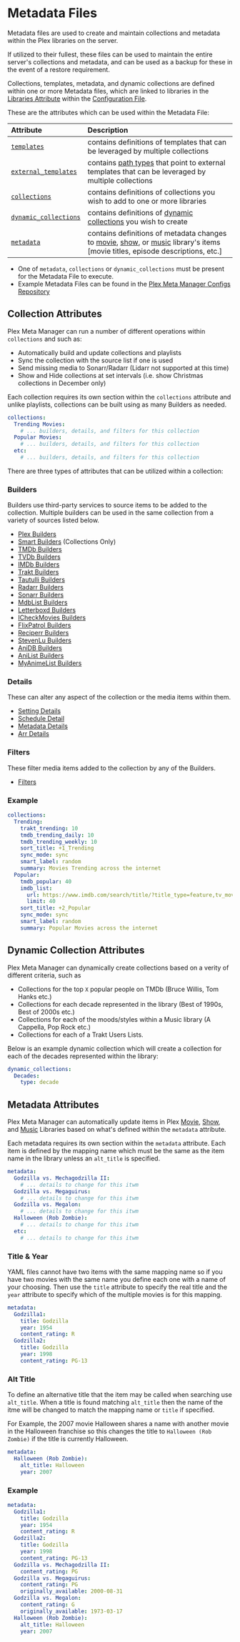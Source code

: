 # Metadata Files

Metadata files are used to create and maintain collections and metadata within the Plex libraries on the server.

If utilized to their fullest, these files can be used to maintain the entire server's collections and metadata, and can be used as a backup for these in the event of a restore requirement.

Collections, templates, metadata, and dynamic collections are defined within one or more Metadata files, which are linked to libraries in the [Libraries Attribute](../config/libraries.md#metadata-path) within the [Configuration File](../config/configuration.md).

These are the attributes which can be used within the Metadata File:

| Attribute                                               | Description                                                                                                                                                                       |
|:--------------------------------------------------------|:----------------------------------------------------------------------------------------------------------------------------------------------------------------------------------|
| [`templates`](templates)                                | contains definitions of templates that can be leveraged by multiple collections                                                                                                   |
| [`external_templates`](templates.md#external-templates) | contains [path types](../config/paths) that point to external templates that can be leveraged by multiple collections                                                             |
| [`collections`](#collection-attributes)                 | contains definitions of collections you wish to add to one or more libraries                                                                                                      |
| [`dynamic_collections`](#dynamic-collection-attributes) | contains definitions of [dynamic collections](dynamic) you wish to create                                                                                                         |
| [`metadata`](#metadata-attributes)                      | contains definitions of metadata changes to [movie](metadata/movie), [show](metadata/show), or [music](metadata/music) library's items [movie titles, episode descriptions, etc.] |

* One of `metadata`, `collections` or `dynamic_collections` must be present for the Metadata File to execute.
* Example Metadata Files can be found in the [Plex Meta Manager Configs Repository](https://github.com/meisnate12/Plex-Meta-Manager-Configs/tree/master/PMM)

## Collection Attributes

Plex Meta Manager can run a number of different operations within `collections` and such as:

* Automatically build and update collections and playlists
* Sync the collection with the source list if one is used
* Send missing media to Sonarr/Radarr (Lidarr not supported at this time)
* Show and Hide collections at set intervals (i.e. show Christmas collections in December only)

Each collection requires its own section within the `collections` attribute and unlike playlists, collections can be built using as many Builders as needed.

```yaml
collections:
  Trending Movies:
    # ... builders, details, and filters for this collection
  Popular Movies:
    # ... builders, details, and filters for this collection
  etc:
    # ... builders, details, and filters for this collection
```

There are three types of attributes that can be utilized within a collection:

### Builders

Builders use third-party services to source items to be added to the collection. Multiple builders can be used in the same collection from a variety of sources listed below.

* [Plex Builders](builders/plex)
* [Smart Builders](builders/smart) (Collections Only)
* [TMDb Builders](builders/tmdb)
* [TVDb Builders](builders/tvdb)
* [IMDb Builders](builders/imdb)
* [Trakt Builders](builders/trakt)
* [Tautulli Builders](builders/tautulli)
* [Radarr Builders](builders/radarr)
* [Sonarr Builders](builders/sonarr)
* [MdbList Builders](builders/mdblist)
* [Letterboxd Builders](builders/letterboxd)
* [ICheckMovies Builders](builders/icheckmovies)
* [FlixPatrol Builders](builders/flixpatrol)
* [Reciperr Builders](builders/reciperr)
* [StevenLu Builders](builders/stevenlu)
* [AniDB Builders](builders/anidb)
* [AniList Builders](builders/anilist)
* [MyAnimeList Builders](builders/myanimelist)

### Details

These can alter any aspect of the collection or the media items within them.

* [Setting Details](details/setting)
* [Schedule Detail](details/schedule)
* [Metadata Details](details/metadata)
* [Arr Details](details/arr)

### Filters

These filter media items added to the collection by any of the Builders.

* [Filters](filters)

### Example

```yaml
collections:
  Trending:
    trakt_trending: 10
    tmdb_trending_daily: 10
    tmdb_trending_weekly: 10
    sort_title: +1_Trending
    sync_mode: sync
    smart_label: random
    summary: Movies Trending across the internet
  Popular:
    tmdb_popular: 40
    imdb_list:
      url: https://www.imdb.com/search/title/?title_type=feature,tv_movie,documentary,short
      limit: 40
    sort_title: +2_Popular
    sync_mode: sync
    smart_label: random
    summary: Popular Movies across the internet
```

## Dynamic Collection Attributes

Plex Meta Manager can dynamically create collections based on a verity of different criteria, such as

* Collections for the top `X` popular people on TMDb (Bruce Willis, Tom Hanks etc.)
* Collections for each decade represented in the library (Best of 1990s, Best of 2000s etc.)
* Collections for each of the moods/styles within a Music library (A Cappella, Pop Rock etc.)
* Collections for each of a Trakt Users Lists.

Below is an example dynamic collection which will create a collection for each of the decades represented within the library:

```yaml
dynamic_collections:
  Decades:
    type: decade
```

## Metadata Attributes

Plex Meta Manager can automatically update items in Plex [Movie](metadata/movie), [Show](metadata/movie), and [Music](metadata/movie) Libraries based on what's defined within the `metadata` attribute.

Each metadata requires its own section within the `metadata` attribute. Each item is defined by the mapping name which must be the same as the item name in the library unless an `alt_title` is specified.

```yaml
metadata:
  Godzilla vs. Mechagodzilla II:
    # ... details to change for this itwm
  Godzilla vs. Megaguirus:
    # ... details to change for this itwm
  Godzilla vs. Megalon:
    # ... details to change for this itwm
  Halloween (Rob Zombie):
    # ... details to change for this itwm
  etc:
    # ... details to change for this itwm
```

### Title & Year

YAML files cannot have two items with the same mapping name so if you have two movies with the same name you define each one with a name of your choosing. Then use the `title` attribute to specify the real title and the `year` attribute to specify which of the multiple movies is for this mapping.

```yaml
metadata:
  Godzilla1:
    title: Godzilla
    year: 1954
    content_rating: R
  Godzilla2:
    title: Godzilla
    year: 1998
    content_rating: PG-13
```

### Alt Title

To define an alternative title that the item may be called when searching use `alt_title`. When a title is found matching `alt_title` then the name of the itme will be changed to match the mapping name or `title` if specified.

For Example, the 2007 movie Halloween shares a name with another movie in the Halloween franchise so this changes the title to `Halloween (Rob Zombie)` if the title is currently Halloween.

```yaml
metadata:
  Halloween (Rob Zombie):
    alt_title: Halloween
    year: 2007
```

### Example

```yaml
metadata:
  Godzilla1:
    title: Godzilla
    year: 1954
    content_rating: R
  Godzilla2:
    title: Godzilla
    year: 1998
    content_rating: PG-13
  Godzilla vs. Mechagodzilla II:
    content_rating: PG
  Godzilla vs. Megaguirus:
    content_rating: PG
    originally_available: 2000-08-31
  Godzilla vs. Megalon:
    content_rating: G
    originally_available: 1973-03-17
  Halloween (Rob Zombie):
    alt_title: Halloween
    year: 2007
```



